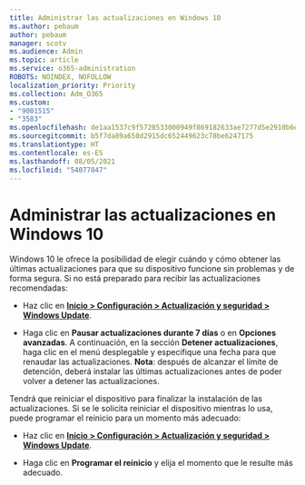 ```yaml
---
title: Administrar las actualizaciones en Windows 10
ms.author: pebaum
author: pebaum
manager: scotv
ms.audience: Admin
ms.topic: article
ms.service: o365-administration
ROBOTS: NOINDEX, NOFOLLOW
localization_priority: Priority
ms.collection: Adm_O365
ms.custom:
- "9001515"
- "3583"
ms.openlocfilehash: de1aa1537c9f5728533000949f869182633ae7277d5e2910b6e572a10195571d
ms.sourcegitcommit: b5f7da89a650d2915dc652449623c78be6247175
ms.translationtype: HT
ms.contentlocale: es-ES
ms.lasthandoff: 08/05/2021
ms.locfileid: "54077847"
---
```

# <a name="manage-updates-in-windows-10"></a>Administrar las actualizaciones en Windows 10

Windows 10 le ofrece la posibilidad de elegir cuándo y cómo obtener las últimas actualizaciones para que su dispositivo funcione sin problemas y de forma segura. Si no está preparado para recibir las actualizaciones recomendadas:

- Haz clic en **[Inicio > Configuración > Actualización y seguridad > Windows Update](ms-settings:windowsupdate)**.

- Haga clic en **Pausar actualizaciones durante 7 días** o en **Opciones avanzadas**. A continuación, en la sección **Detener actualizaciones**, haga clic en el menú desplegable y especifique una fecha para que renaudar las actualizaciones. **Nota**: después de alcanzar el límite de detención, deberá instalar las últimas actualizaciones antes de poder volver a detener las actualizaciones.

Tendrá que reiniciar el dispositivo para finalizar la instalación de las actualizaciones. Si se le solicita reiniciar el dispositivo mientras lo usa, puede programar el reinicio para un momento más adecuado:

- Haz clic en **[Inicio > Configuración > Actualización y seguridad > Windows Update](ms-settings:windowsupdate)**.

- Haga clic en **Programar el reinicio** y elija el momento que le resulte más adecuado.
